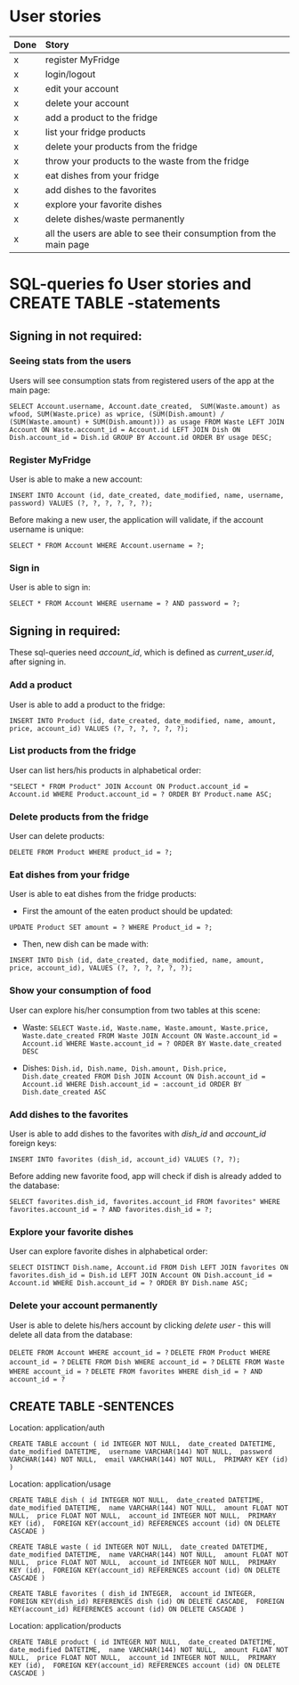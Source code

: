 # User stories

| Done | Story  |
|:-----| :----------|
| x    | register MyFridge | 
| x    | login/logout |
| x    | edit your account |
| x    | delete your account | 
| x    | add a product to the fridge |
| x    | list your fridge products |
| x    | delete your products from the fridge |
| x    | throw your products to the waste from the fridge
| x    | eat dishes from your fridge
| x    | add dishes to the favorites
| x    | explore your favorite dishes
| x    | delete dishes/waste permanently
| x    | all the users are able to see their consumption from the main page


# SQL-queries fo User stories and CREATE TABLE -statements

## Signing in not required:

### Seeing stats from the users

Users will see consumption stats from registered users of the app at the main page:

`SELECT Account.username, Account.date_created,  SUM(Waste.amount) as wfood, SUM(Waste.price) as wprice, (SUM(Dish.amount) / (SUM(Waste.amount) + SUM(Dish.amount))) as usage FROM Waste
         	        LEFT JOIN Account ON Waste.account_id = Account.id
                    LEFT JOIN Dish ON Dish.account_id = Dish.id
		            GROUP BY Account.id
                    ORDER BY usage DESC;`

### Register MyFridge 

User is able to make a new account: 

`INSERT INTO Account (id, date_created, date_modified, name, username, password) VALUES (?, ?, ?, ?, ?, ?);`

Before making a new user, the application will validate, if the account username is unique:

`SELECT * FROM Account WHERE Account.username = ?;` 

### Sign in 

User is able to sign in:

`SELECT * FROM Account WHERE username = ? AND password = ?;`

## Signing in required:

These sql-queries need _account_id_, which is defined as _current_user.id_, after signing in. 

### Add a product

User is able to add a product to the fridge:

`INSERT INTO Product (id, date_created, date_modified, name, amount, price, account_id) VALUES (?, ?, ?, ?, ?, ?);`


### List products from the fridge

User can list hers/his products in alphabetical order:

`"SELECT * FROM Product"
                    JOIN Account ON Product.account_id = Account.id
                    WHERE Product.account_id = ?
		            ORDER BY Product.name ASC;`

### Delete products from the fridge

User can delete products:

`DELETE FROM Product WHERE product_id = ?;`

### Eat dishes from your fridge

User is able to eat dishes from the fridge products:

- First the amount of the eaten product should be updated:

`UPDATE Product SET amount = ? WHERE Product_id = ?;`

- Then, new dish can be made with: 

`INSERT INTO Dish (id, date_created, date_modified, name, amount, price, account_id), VALUES (?, ?, ?, ?, ?, ?);`

### Show your consumption of food

User can explore his/her consumption from two tables at this scene:

- Waste: `SELECT Waste.id, Waste.name, Waste.amount, Waste.price, Waste.date_created FROM Waste
                     JOIN Account ON Waste.account_id = Account.id
                     WHERE Waste.account_id = ?
             ORDER BY Waste.date_created DESC`

- Dishes: `Dish.id, Dish.name, Dish.amount, Dish.price, Dish.date_created FROM Dish
                     JOIN Account ON Dish.account_id = Account.id
                     WHERE Dish.account_id = :account_id
             ORDER BY Dish.date_created ASC`

### Add dishes to the favorites

User is able to add dishes to the favorites with _dish_id_ and _account_id_ foreign keys:

`INSERT INTO favorites (dish_id, account_id) VALUES (?, ?);`

Before adding new favorite food, app will check if dish is already added to the database:

`SELECT favorites.dish_id, favorites.account_id FROM favorites"
                    WHERE favorites.account_id = ? AND favorites.dish_id = ?;`


### Explore your favorite dishes

User can explore favorite dishes in alphabetical order:

`SELECT DISTINCT Dish.name, Account.id FROM Dish
                    LEFT JOIN favorites ON favorites.dish_id = Dish.id
                    LEFT JOIN Account ON Dish.account_id = Account.id
                    WHERE Dish.account_id = ?
            		ORDER BY Dish.name ASC;`

### Delete your account permanently

User is able to delete his/hers account by clicking _delete user_ - this will delete all data from the database:

`DELETE FROM Account WHERE account_id = ?`
`DELETE FROM Product WHERE account_id = ?`
`DELETE FROM Dish WHERE account_id = ?`
`DELETE FROM Waste WHERE account_id = ?`
`DELETE FROM favorites WHERE dish_id = ? AND account_id = ?`

## CREATE TABLE -SENTENCES

Location: application/auth

`CREATE TABLE account (
    id INTEGER NOT NULL, 
    date_created DATETIME, 
    date_modified DATETIME, 
    username VARCHAR(144) NOT NULL, 
    password VARCHAR(144) NOT NULL, 
    email VARCHAR(144) NOT NULL, 
    PRIMARY KEY (id)
)`

Location: application/usage

`CREATE TABLE dish (
    id INTEGER NOT NULL, 
    date_created DATETIME, 
    date_modified DATETIME, 
    name VARCHAR(144) NOT NULL, 
    amount FLOAT NOT NULL, 
    price FLOAT NOT NULL, 
    account_id INTEGER NOT NULL, 
    PRIMARY KEY (id), 
    FOREIGN KEY(account_id) REFERENCES account (id) ON DELETE CASCADE
)`

`
CREATE TABLE waste (
    id INTEGER NOT NULL, 
    date_created DATETIME, 
    date_modified DATETIME, 
    name VARCHAR(144) NOT NULL, 
    amount FLOAT NOT NULL, 
    price FLOAT NOT NULL, 
    account_id INTEGER NOT NULL, 
    PRIMARY KEY (id), 
    FOREIGN KEY(account_id) REFERENCES account (id) ON DELETE CASCADE
)
`

`
CREATE TABLE favorites (
    dish_id INTEGER, 
    account_id INTEGER, 
    FOREIGN KEY(dish_id) REFERENCES dish (id) ON DELETE CASCADE, 
    FOREIGN KEY(account_id) REFERENCES account (id) ON DELETE CASCADE
)
`

Location: application/products

`CREATE TABLE product (
    id INTEGER NOT NULL, 
    date_created DATETIME, 
    date_modified DATETIME, 
    name VARCHAR(144) NOT NULL, 
    amount FLOAT NOT NULL, 
    price FLOAT NOT NULL, 
    account_id INTEGER NOT NULL, 
    PRIMARY KEY (id), 
    FOREIGN KEY(account_id) REFERENCES account (id) ON DELETE CASCADE
)
`











